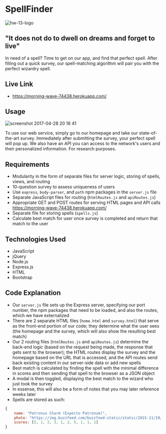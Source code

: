 # SpellFinder

![hw-13-logo](https://i.gifer.com/5GpA.gif)

## "It does not do to dwell on dreams and forget to live"

In need of a spell? Time to get on our app, and find that perfect spell. After filling out a quick survey, our spell-matching algorithm will pair you with the perfect wizardry spell.

## Live Link
 - https://morning-wave-74438.herokuapp.com/

## Usage

![screenshot 2017-04-28 20 16 41](https://cloud.githubusercontent.com/assets/21274043/25552473/a3ceca2c-2c4f-11e7-8a2b-223dd9afd040.png)

To use our web service, simply go to our homepage and take our state-of-the-art survey. Immediately after submitting the survey, your perfect spell will pop up. We also have an API you can access to the network's users and their personalized information. For research purposes.

## Requirements
- Modularity in the form of separate files for server logic, storing of spells, views, and routing
- 10-question survey to assess uniqueness of users
- Use `express`, `body-parser`, and `path` npm packages in the `server.js` file
- Separate JavaScript files for routing (`htmlRoutes.js` and `apiRoutes.js`)
- Appropriate GET and POST routes for serving HTML pages and API calls https://morning-wave-74438.herokuapp.com/
- Separate file for storing spells (`spells.js`)
- Calculate best match for user once survey is completed and return that match to the user

## Technologies Used

- JavaScript
- jQuery
- Node.js
- Express.js
- HTML
- Bootstrap

## Code Explanation
- Our `server.js` file sets up the Express server, specifying our port number, the npm packages that need to be loaded, and also the routes, which we have externalized
- There are 2 separate HTML files (`home.html` and `survey.html`) that serve as the front-end portion of our code; they determine what the user sees (the homepage and the survey, which will also show the resulting best match)
- Our 2 routing files (`htmlRoutes.js` and `apiRoutes.js`) determine the back-end logic (based on the request being made, the response that gets sent to the browser); the HTML routes display the survey and the homepage based on the URL that is accessed, and the API routes send back existing content in our server-side data or add new spells
- Best match is calculated by finding the spell with the minimal difference in scores and then sending that spell to the browser as a JSON object
- A modal is then toggled, displaying the best match to the wizard who just took the survey
- In essense, this will also be a form of notes that you may later reference weeks later
- Spells are stored as such:

```js
{
	name: "Patronus Charm (Expecto Patronum)",
    photo: "https://img.buzzfeed.com/buzzfeed-static/static/2015-11/19/17/enhanced/webdr02/original-grid-image-23059-1447970713-6.jpg?downsize=700:*&output-format=auto&output-quality=auto",
	scores: [5, 1, 2, 3, 1, 2, 5, 1, 1, 1]
}
```